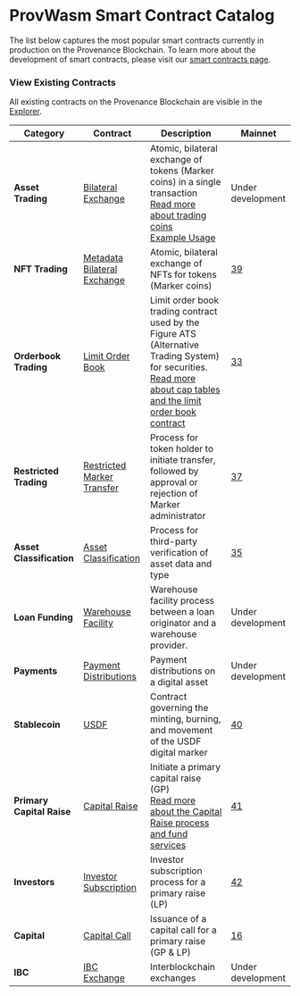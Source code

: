 # ProvWasm Smart Contract Catalog

The list below captures the most popular smart contracts currently in production on the Provenance Blockchain. To learn more about the development of smart contracts, please visit our [smart contracts page](/docs/quick-start/write-a-smart-contract.md).

### View Existing Contracts

All existing contracts on the Provenance Blockchain are visible in the [Explorer](https://explorer.provenance.io/contracts).

| Category                  | Contract                                                                                                      | Description                                                                                                                                                                                                                                                                                                                                      | Mainnet                                          |
| ------------------------- | ------------------------------------------------------------------------------------------------------------- | ------------------------------------------------------------------------------------------------------------------------------------------------------------------------------------------------------------------------------------------------------------------------------------------------------------------------------------------------ | ------------------------------------------------ |
| **Asset Trading**         | [Bilateral Exchange](https://github.com/provenance-io/bilateral-exchange)                                     | Atomic, bilateral exchange of tokens (Marker coins) in a single transaction<br/>[Read more about trading coins](https://medium.com/provenanceblockchain/trading-coins-and-bilateral-settlement-on-provenance-blockchain-e254f7f0707e) <br/>[Example Usage](https://github.com/provenance-io/how-to-provenance/tree/main/bilateral-trade-example) | Under development                                |
| **NFT Trading**           | [Metadata Bilateral Exchange](https://github.com/provenance-io/metadata-bilateral-exchange)                   | Atomic, bilateral exchange of NFTs for tokens (Marker coins)                                                                                                                                                                                                                                                                                     | [39](https://explorer.provenance.io/proposal/39) |
| **Orderbook Trading**     | [Limit Order Book](https://github.com/provenance-io/ats-smart-contract)                                       | Limit order book trading contract used by the Figure ATS (Alternative Trading System) for securities.<br/>[Read more about cap tables and the limit order book contract](https://medium.com/provenanceblockchain/cap-tables-private-company-stock-on-provenance-blockchain-e45fa172c0f1)                                                         | [33](https://explorer.provenance.io/proposal/33) |
| **Restricted Trading**    | [Restricted Marker Transfer](https://github.com/FigureTechnologies/restricted-marker-transfer-smart-contract) | Process for token holder to initiate transfer, followed by approval or rejection of Marker administrator                                                                                                                                                                                                                                         | [37](https://explorer.provenance.io/proposal/37) |
| **Asset Classification**  | [Asset Classification](https://github.com/provenance-io/asset-classification-smart-contract)                  | Process for third-party verification of asset data and type                                                                                                                                                                                                                                                                                      | [35](https://explorer.provenance.io/proposal/35) |
| **Loan Funding**          | [Warehouse Facility](https://github.com/provenance-io/warehouse-facility)                                     | Warehouse facility process between a loan originator and a warehouse provider.                                                                                                                                                                                                                                                                   | Under development                                |
| **Payments**              | [Payment Distributions](https://github.com/provenance-io/payment-distribution-contracts)                      | Payment distributions on a digital asset                                                                                                                                                                                                                                                                                                         | Under development                                |
| **Stablecoin**            | [USDF](https://github.com/FigureTechnologies/digital-currency-consortium)                                     | Contract governing the minting, burning, and movement of the USDF digital marker                                                                                                                                                                                                                                                                 | [40](https://explorer.provenance.io/proposal/40) |
| **Primary Capital Raise** | [Capital Raise](https://github.com/FigureTechnologies/marketpalace-raise-contract)                            | Initiate a primary capital raise (GP)<br/>[Read more about the Capital Raise process and fund services](https://medium.com/provenanceblockchain/capital-raise-contracts-on-provenance-blockchain-2873f23e16a2)                                                                                                                                   | [41](https://explorer.provenance.io/proposal/41) |
| **Investors**             | [Investor Subscription](https://github.com/FigureTechnologies/marketpalace-subscription-contract)             | Investor subscription process for a primary raise (LP)                                                                                                                                                                                                                                                                                           | [42](https://explorer.provenance.io/proposal/42) |
| **Capital**               | [Capital Call](https://github.com/FigureTechnologies/marketpalace-capital-call-contract)                      | Issuance of a capital call for a primary raise (GP & LP)                                                                                                                                                                                                                                                                                         | [16](https://explorer.provenance.io/proposal/16) |
| **IBC**                   | [IBC Exchange](https://github.com/provenance-io/ibc/tree/main/contracts/exchange)                             | Interblockchain exchanges                                                                                                                                                                                                                                                                                                                        | Under development                                |

